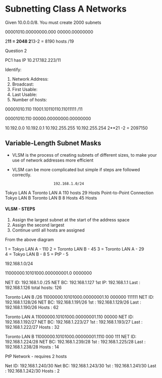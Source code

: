 # Subnetting Class A Networks


Given 10.0.0.0/8. You must create 2000 subnets

00001010.00000000.000 00000.00000000

2**11 = 2048
2**13-2 = 8190 hosts
/19 

Question 2

PC1 has IP 10.217.182.223/11

Identify:
1) Network Address:
2) Broadcast:
3) First Usable:
4) Last Usable:
5) Number of hosts:

00001010.110 11001.10110110.11011111 /11

00001010.110 00000.00000000.00000000

10.192.0.0
10.192.0.1
10.192.255.255
10.192.255.254
2**21 -2 = 2097150

## Variable-Length Subnet Masks

- VLSM is the process of creating subnets of different sizes, to make your use of network addresses more efficient
- VLSM can be more complicated but simple if steps are followed correctly.

						 192.168.1.0/24
Tokyo LAN A 											Toronto LAN A
110 hosts 												29 Hosts
					Point-to-Point Connection			
Tokyo LAN B 											Toronto LAN B
8 Hosts 												45 Hosts

#### VLSM - STEPS

1) Assign the largest subnet at the start of the address space
2) Assign the second largest
3) Continue until all hosts are assigned

From the above diagram

1 = Tokyo LAN A - 110
2 = Toronto LAN B - 45
3 = Toronto LAN A - 29  
4 = Tokyo LAN B - 8
5 = PtP - 5

192.168.1.0/24

11000000.10101000.000000001.0 0000000

NET ID: 192.168.1.0 /25
NET BC: 192.168.1.127
1st IP: 192.168.1.1
Last  : 192.168.1.126
total hosts: 126

Toronto LAN B /26
11000000.10101000.00000001.10 000000
							  111111
NET ID: 192.168.1.128/26
NET BC: 192.168.1.191/26
1st   : 192.168.1.129/26
Last  : 192.168.1.190/26
Hosts : 62

Toronto LAN A 
11000000.10101000.00000001.110 00000
NET ID: 192.168.1.192/27
NET BC: 192.168.1.223/27
1st   : 192.168.1.193/27
Last  : 192.168.1.222/27
Hosts : 32

Toronto LAN B
11000000.10101000.00000001.1110 000
								111
NET ID: 192.168.1.224/28
NET BC: 192.168.1.239/28
1st   : 192.168.1.225/28
Last  : 192.168.1.238/28
Hosts : 14

PtP Network - requires 2 hosts

Net ID: 192.168.1.240/30
Net BC: 192.168.1.243/30
1st   : 192.168.1.241/30
Last  : 192.168.1.242/30
Hosts : 2
